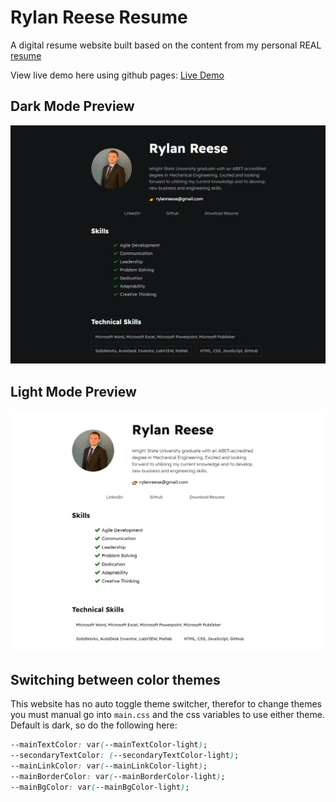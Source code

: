 # Rylan Reese Resume

A digital resume website built based on the content from my personal REAL [resume](RylanReese_Resume2022.pdf)

View live demo here using github pages: [Live Demo](https://github.com/RAC11/Resume-Website/settings/pages)

## Dark Mode Preview

<img src="Darkmode.jpg">

## Light Mode Preview

<img src="Lightmode.jpg">

## Switching between color themes

This website has no auto toggle theme switcher, therefor to change themes you must manual go into `main.css` and the css variables to use either theme. Default is dark, so do the following here:

```css
--mainTextColor: var(--mainTextColor-light);
--secondaryTextColor: (--secondaryTextColor-light);
--mainLinkColor: var(--mainLinkColor-light);
--mainBorderColor: var(--mainBorderColor-light);
--mainBgColor: var(--mainBgColor-light);
```
